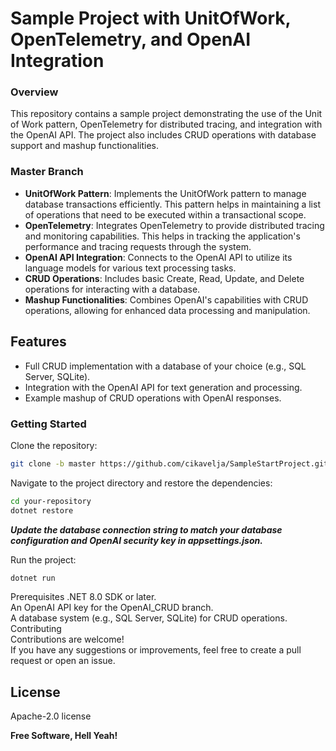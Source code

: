 # Sample Project with UnitOfWork, OpenTelemetry, and OpenAI Integration

### Overview
This repository contains a sample project demonstrating the use of the Unit of Work pattern, OpenTelemetry for distributed tracing, and integration with the OpenAI API. The project also includes CRUD operations with database support and mashup functionalities.

### Master Branch
- **UnitOfWork Pattern**: Implements the UnitOfWork pattern to manage database transactions efficiently. This pattern helps in maintaining a list of operations that need to be executed within a transactional scope.
- **OpenTelemetry**: Integrates OpenTelemetry to provide distributed tracing and monitoring capabilities. This helps in tracking the application's performance and tracing requests through the system.
- **OpenAI API Integration**: Connects to the OpenAI API to utilize its language models for various text processing tasks.
- **CRUD Operations**: Includes basic Create, Read, Update, and Delete operations for interacting with a database.
- **Mashup Functionalities**: Combines OpenAI's capabilities with CRUD operations, allowing for enhanced data processing and manipulation.

## Features
* Full CRUD implementation with a database of your choice (e.g., SQL Server, SQLite).
* Integration with the OpenAI API for text generation and processing.
* Example mashup of CRUD operations with OpenAI responses.

### Getting Started
Clone the repository:
```sh
git clone -b master https://github.com/cikavelja/SampleStartProject.git

```

Navigate to the project directory and restore the dependencies:
```sh
cd your-repository
dotnet restore
```

***Update the database connection string to match your database configuration and OpenAI security key in appsettings.json.***  


Run the project:
```sh
dotnet run
```

Prerequisites
.NET 8.0 SDK or later.  
An OpenAI API key for the OpenAI_CRUD branch.  
A database system (e.g., SQL Server, SQLite) for CRUD operations.  
Contributing  
Contributions are welcome!   
If you have any suggestions or improvements, feel free to create a pull request or open an issue.  

## License

Apache-2.0 license

**Free Software, Hell Yeah!**

[//]: # (These are reference links used in the body of this note and get stripped out when the markdown processor does its job. There is no need to format nicely because it shouldn't be seen. Thanks SO - http://stackoverflow.com/questions/4823468/store-comments-in-markdown-syntax)

   [dill]: <https://github.com/joemccann/dillinger>
   [git-repo-url]: <https://github.com/joemccann/dillinger.git>
   [john gruber]: <http://daringfireball.net>
   [df1]: <http://daringfireball.net/projects/markdown/>
   [markdown-it]: <https://github.com/markdown-it/markdown-it>
   [Ace Editor]: <http://ace.ajax.org>
   [node.js]: <http://nodejs.org>
   [Twitter Bootstrap]: <http://twitter.github.com/bootstrap/>
   [jQuery]: <http://jquery.com>
   [@tjholowaychuk]: <http://twitter.com/tjholowaychuk>
   [express]: <http://expressjs.com>
   [AngularJS]: <http://angularjs.org>
   [Gulp]: <http://gulpjs.com>

   [PlDb]: <https://github.com/joemccann/dillinger/tree/master/plugins/dropbox/README.md>
   [PlGh]: <https://github.com/joemccann/dillinger/tree/master/plugins/github/README.md>
   [PlGd]: <https://github.com/joemccann/dillinger/tree/master/plugins/googledrive/README.md>
   [PlOd]: <https://github.com/joemccann/dillinger/tree/master/plugins/onedrive/README.md>
   [PlMe]: <https://github.com/joemccann/dillinger/tree/master/plugins/medium/README.md>
   [PlGa]: <https://github.com/RahulHP/dillinger/blob/master/plugins/googleanalytics/README.md>
